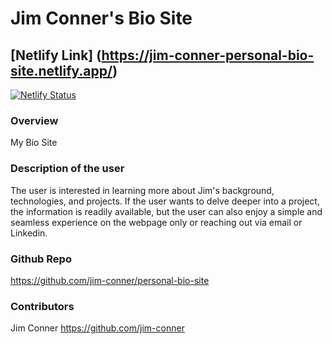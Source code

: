 # Jim Conner's Bio Site

## [Netlify Link] (https://jim-conner-personal-bio-site.netlify.app/)
[![Netlify Status](https://api.netlify.com/api/v1/badges/06cc3e36-eb9b-4046-b517-30260b1ea5ef/deploy-status)](https://app.netlify.com/sites/meet-jim-conner/deploys)

### Overview
My Bio Site 

### Description of the user
The user is interested in learning more about Jim's background, technologies, and projects.
If the user wants to delve deeper into a project, the information is readily available,
but the user can also enjoy a simple and seamless experience on the webpage only or reaching out via email or Linkedin.

### Github Repo
https://github.com/jim-conner/personal-bio-site

### Contributors
Jim Conner https://github.com/jim-conner
